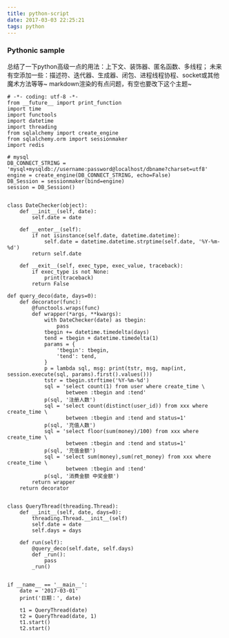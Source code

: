 ```yaml
---
title: python-script
date: 2017-03-03 22:25:21
tags: python
---
```

### Pythonic sample
总结了一下python高级一点的用法：上下文、装饰器、匿名函数、多线程；
未来有空添加一些：描述符、迭代器、生成器、闭包、进程线程协程、socket或其他魔术方法等等~
markdown渲染的有点问题，有空也要改下这个主题~
<!-- more -->

    # -*- coding: utf-8 -*-
    from __future__ import print_function
    import time
    import functools
    import datetime
    import threading
    from sqlalchemy import create_engine
    from sqlalchemy.orm import sessionmaker
    import redis

    # mysql
    DB_CONNECT_STRING = 'mysql+mysqldb://username:password@localhost/dbname?charset=utf8'
    engine = create_engine(DB_CONNECT_STRING, echo=False)
    DB_Session = sessionmaker(bind=engine)
    session = DB_Session()


    class DateChecker(object):
        def __init__(self, date):
            self.date = date

        def __enter__(self):
            if not isinstance(self.date, datetime.datetime):
                self.date = datetime.datetime.strptime(self.date, '%Y-%m-%d')
            return self.date

        def __exit__(self, exec_type, exec_value, traceback):
            if exec_type is not None:
                print(traceback)
            return False

    def query_deco(date, days=0):
        def decorator(func):
            @functools.wraps(func)
            def wrapper(*args, **kwargs):
                with DateChecker(date) as tbegin:
                    pass
                tbegin += datetime.timedelta(days)
                tend = tbegin + datetime.timedelta(1)
                params = {
                    'tbegin': tbegin,
                    'tend': tend,
                }
                p = lambda sql, msg: print(tstr, msg, map(int, session.execute(sql, params).first().values()))
                tstr = tbegin.strftime('%Y-%m-%d')
                sql = 'select count(1) from user where create_time \
                       between :tbegin and :tend'
                p(sql, '注册人数')
                sql = 'select count(distinct(user_id)) from xxx where create_time \
                       between :tbegin and :tend and status=1'
                p(sql, '充值人数')
                sql = 'select floor(sum(money)/100) from xxx where create_time \
                       between :tbegin and :tend and status=1'
                p(sql, '充值金额')
                sql = 'select sum(money),sum(ret_money) from xxx where create_time \
                       between :tbegin and :tend'
                p(sql, '消费金额 中奖金额')
            return wrapper
        return decorator


    class QueryThread(threading.Thread):
        def __init__(self, date, days=0):
            threading.Thread.__init__(self)
            self.date = date
            self.days = days

        def run(self):
            @query_deco(self.date, self.days)
            def _run():
                pass
            _run()


    if __name__ == '__main__':
        date = '2017-03-01'
        print('日期：', date)

        t1 = QueryThread(date)
        t2 = QueryThread(date, 1)
        t1.start()
        t2.start()
